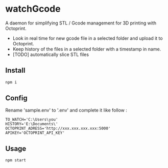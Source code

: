 # watchGcode
A daemon for simplifying STL / Gcode management for 3D printing with Octoprint.
- Look in real time for new gcode file in a selected folder and upload it to Octoprint.
- Keep history of the files in a selected folder with a timestamp in name.
- [TODO] automatically slice STL files

## Install
```js
npm i
```

## Config

Rename 'sample.env' to '.env' and complete it like follow :
```env
TO_WATCH='C:\Users\you'
HISTORY='E:\Documents\'
OCTOPRINT_ADRESS='http://xxx.xxx.xxx.xxx:5000'
APIKEY='OCTOPRINT_API_KEY'
```

## Usage
```js
npm start
```